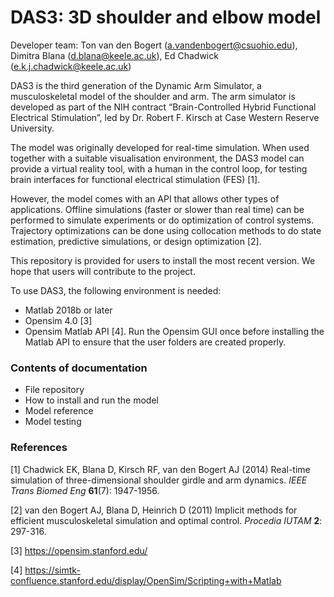 # DAS3: 3D shoulder and elbow model

Developer team: Ton van den Bogert (a.vandenbogert@csuohio.edu), Dimitra Blana (d.blana@keele.ac.uk), Ed Chadwick (e.k.j.chadwick@keele.ac.uk)

DAS3 is the third generation of the Dynamic Arm Simulator, a musculoskeletal model of the shoulder and arm. The arm simulator is developed as part of the NIH contract “Brain-Controlled Hybrid Functional Electrical Stimulation”, led by Dr. Robert F. Kirsch at Case Western Reserve University.

The model was originally developed for real-time simulation.  When used together with a suitable visualisation environment, the DAS3 model can provide a virtual reality tool, with a human in the control loop, for testing brain interfaces for functional electrical stimulation (FES) [1].

However, the model comes with an API that allows other types of applications.  Offline simulations (faster or slower than real time) can be performed to simulate experiments or do optimization of control systems.  Trajectory optimizations can be done using collocation methods to do state estimation, predictive simulations, or design optimization [2].

This repository is provided for users to install the most recent version.  We hope that users will contribute to the project.

To use DAS3, the following environment is needed:
- Matlab 2018b or later
- Opensim 4.0 [3] 
- Opensim Matlab API [4].  Run the Opensim GUI once before installing the Matlab API to ensure that the user folders are created properly.

### Contents of documentation

- File repository
- How to install and run the model
- Model reference
- Model testing

### References
[1] Chadwick EK, Blana D, Kirsch RF, van den Bogert AJ (2014) Real-time simulation of three-dimensional shoulder girdle and arm dynamics. *IEEE Trans Biomed Eng* **61**(7): 1947-1956.

[2] van den Bogert AJ, Blana D, Heinrich D (2011) Implicit methods for efficient musculoskeletal simulation and optimal control. *Procedia IUTAM* **2**: 297-316. 

[3] https://opensim.stanford.edu/

[4] https://simtk-confluence.stanford.edu/display/OpenSim/Scripting+with+Matlab 



